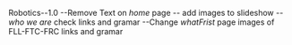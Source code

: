 Robotics--1.0
--Remove Text on _home_ page -- add images to slideshow
--_who we are_ check links and gramar
--Change _whatFrist_ page images of FLL-FTC-FRC links and gramar
